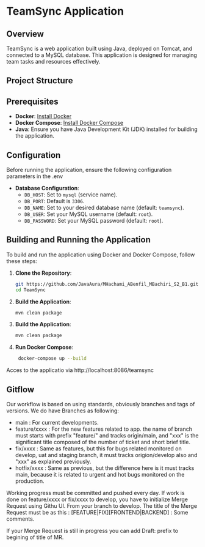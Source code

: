# TeamSync Application

## Overview

TeamSync is a web application built using Java, deployed on Tomcat, and connected to a MySQL database. This application is designed for managing team tasks and resources effectively.

## Project Structure



## Prerequisites

- **Docker**: [Install Docker](https://docs.docker.com/get-docker/)
- **Docker Compose**: [Install Docker Compose](https://docs.docker.com/compose/install/)
- **Java**: Ensure you have Java Development Kit (JDK) installed for building the application.

## Configuration

Before running the application, ensure the following configuration parameters in the .env

- **Database Configuration**:
  - `DB_HOST`: Set to `mysql` (service name).
  - `DB_PORT`: Default is `3306`.
  - `DB_NAME`: Set to your desired database name (default: `teamsync`).
  - `DB_USER`: Set your MySQL username (default: `root`).
  - `DB_PASSWORD`: Set your MySQL password (default: `root`).

## Building and Running the Application

To build and run the application using Docker and Docker Compose, follow these steps:

1. **Clone the Repository**:
   ```bash
   git https://github.com/JavaAura/MHachami_ABenfil_MBachiri_S2_B1.git
   cd TeamSync
   
2. **Build the Application**:
   ```bash
   mvn clean package
3. **Build the Application**:
   ```bash
   mvn clean package
4. **Run Docker Compose**:
	```bash
 	 docker-compose up --build
Acces to the applicatio via http://localhost:8086/teamsync
   
 
## Gitflow
Our workflow is based on using standards, obviously branches and tags of versions.
We do have Branches as following:
<ul>
  <li>main : For current developments.</li>
  <li>feature/xxxx : For the new features related to app. the name of branch must starts with prefix "feature/" and tracks origin/main, and "xxx" is the significant title composed of the number of ticket and short brief title.</li>
  <li>fix/xxxx : Same as features, but this for bugs related monitored on develop, uat and staging branch, it must tracks origion/develop also and "xxx" as explained previously.</li>
  <li>hotfix/xxxx : Same as previous, but the difference here is it must tracks main, because it is related to urgent and hot bugs monitored on the production.</li>
</ul>

Working progress must be committed and pushed every day.
If work is done on feature/xxxx or fix/xxxx to develop, you have to initialize Merge Request using Githu UI. From your branch to develop.
The title of the Merge Request must be as this : [FEATURE|FIX][FRONTEND|BACKEND] : Some comments.

If your Merge Request is still in progress you can add Draft: prefix to begining of title of MR.